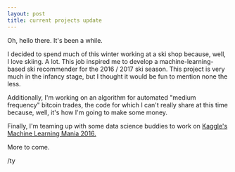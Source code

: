 ```yaml
---
layout: post
title: current projects update
---
```


Oh, hello there. It's been a while. 

I decided to spend much of this winter working at a ski shop because, well, I love skiing. A lot. This job inspired me to develop a machine-learning-based ski recommender for the 2016 / 2017 ski season. This project is very much in the infancy stage, but I thought it would be fun to mention none the less. 

Additionally, I'm working on an algorithm for automated "medium frequency" bitcoin trades, the code for which I can't really share at this time because, well, it's how I'm going to make some money. 

Finally, I'm teaming up with some data science buddies to work on <a href="https://www.kaggle.com/c/march-machine-learning-mania-2016" target="_blank">Kaggle's Machine Learning Mania 2016.</a>

More to come.

/ty